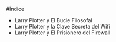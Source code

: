 #Índice

* Larry Plotter y El Bucle Filosofal
* Larry Plotter y la Clave Secreta del Wifi
* Larry Plotter y El Prisionero del Firewall


